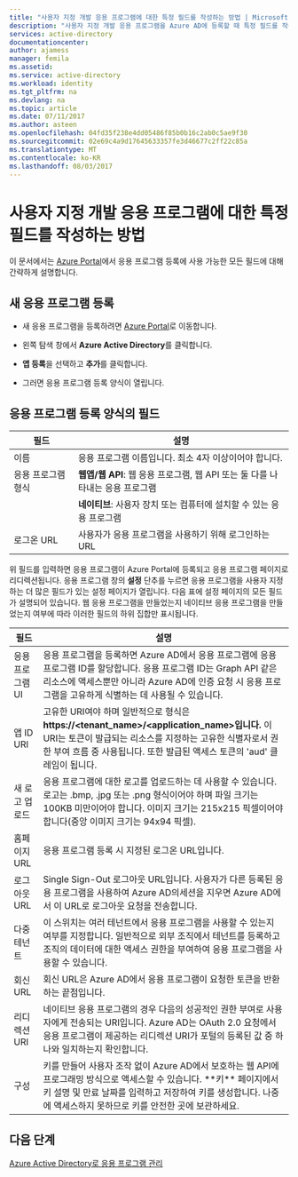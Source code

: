 ```yaml
---
title: "사용자 지정 개발 응용 프로그램에 대한 특정 필드를 작성하는 방법 | Microsoft Docs"
description: "사용자 지정 개발 응용 프로그램을 Azure AD에 등록할 때 특정 필드를 작성하는 방법에 관한 지침"
services: active-directory
documentationcenter: 
author: ajamess
manager: femila
ms.assetid: 
ms.service: active-directory
ms.workload: identity
ms.tgt_pltfrm: na
ms.devlang: na
ms.topic: article
ms.date: 07/11/2017
ms.author: asteen
ms.openlocfilehash: 04fd35f238e4dd05486f85b0b16c2ab0c5ae9f30
ms.sourcegitcommit: 02e69c4a9d17645633357fe3d46677c2ff22c85a
ms.translationtype: MT
ms.contentlocale: ko-KR
ms.lasthandoff: 08/03/2017
---
```

# <a name="how-to-fill-out-specific-fields-for-a-custom-developed-application"></a>사용자 지정 개발 응용 프로그램에 대한 특정 필드를 작성하는 방법

이 문서에서는 [Azure Portal](https://portal.azure.com)에서 응용 프로그램 등록에 사용 가능한 모든 필드에 대해 간략하게 설명합니다.

## <a name="register-a-new-application"></a>새 응용 프로그램 등록

-   새 응용 프로그램을 등록하려면 [Azure Portal](https://portal.azure.com)로 이동합니다.

-   왼쪽 탐색 창에서 **Azure Active Directory**를 클릭합니다.

-   **앱 등록**을 선택하고 **추가**를 클릭합니다.

-   그러면 응용 프로그램 등록 양식이 열립니다.

## <a name="fields-in-the-application-registration-form"></a>응용 프로그램 등록 양식의 필드


| 필드            | 설명                                                                              |
|------------------|------------------------------------------------------------------------------------------|
| 이름             | 응용 프로그램 이름입니다. 최소 4자 이상이어야 합니다.                |
| 응용 프로그램 형식 | **웹앱/웹 API**: 웹 응용 프로그램, 웹 API 또는 둘 다를 나타내는 응용 프로그램 
| |**네이티브**: 사용자 장치 또는 컴퓨터에 설치할 수 있는 응용 프로그램           |
| 로그온 URL      | 사용자가 응용 프로그램을 사용하기 위해 로그인하는 URL                                  |

위 필드를 입력하면 응용 프로그램이 Azure Portal에 등록되고 응용 프로그램 페이지로 리디렉션됩니다. 응용 프로그램 창의 **설정** 단추를 누르면 응용 프로그램을 사용자 지정하는 더 많은 필드가 있는 설정 페이지가 열립니다. 다음 표에 설정 페이지의 모든 필드가 설명되어 있습니다. 웹 응용 프로그램을 만들었는지 네이티브 응용 프로그램을 만들었는지 여부에 따라 이러한 필드의 하위 집합만 표시됩니다.

| 필드           | 설명                                                                                                                                                                                                                                                                                                     |
|-----------------|-----------------------------------------------------------------------------------------------------------------------------------------------------------------------------------------------------------------------------------------------------------------------------------------------------------------|
| 응용 프로그램 UI  | 응용 프로그램을 등록하면 Azure AD에서 응용 프로그램에 응용 프로그램 ID를 할당합니다. 응용 프로그램 ID는 Graph API 같은 리소스에 액세스뿐만 아니라 Azure AD에 인증 요청 시 응용 프로그램을 고유하게 식별하는 데 사용될 수 있습니다.                                                          |
| 앱 ID URI      | 고유한 URI여야 하며 일반적으로 형식은 **https://&lt;tenant\_name&gt;/&lt;application\_name&gt;입니다.** 이 URI는 토큰이 발급되는 리소스를 지정하는 고유한 식별자로서 권한 부여 흐름 중 사용됩니다. 또한 발급된 액세스 토큰의 'aud' 클레임이 됩니다. |
| 새 로고 업로드 | 응용 프로그램에 대한 로고를 업로드하는 데 사용할 수 있습니다. 로고는 .bmp, .jpg 또는 .png 형식이어야 하며 파일 크기는 100KB 미만이어야 합니다. 이미지 크기는 215x215 픽셀이어야 합니다(중앙 이미지 크기는 94x94 픽셀).                                                       |
| 홈페이지 URL   | 응용 프로그램 등록 시 지정된 로그온 URL입니다.                                                                                                                                                                                                                                              |
| 로그아웃 URL      | Single Sign-Out 로그아웃 URL입니다. 사용자가 다른 등록된 응용 프로그램을 사용하여 Azure AD의세션을 지우면 Azure AD에서 이 URL로 로그아웃 요청을 전송합니다.                                                                                                                                       |
| 다중 테넌트  | 이 스위치는 여러 테넌트에서 응용 프로그램을 사용할 수 있는지 여부를 지정합니다. 일반적으로 외부 조직에서 테넌트를 등록하고 조직의 데이터에 대한 액세스 권한을 부여하여 응용 프로그램을 사용할 수 있습니다.                                                                   |
| 회신 URL      | 회신 URL은 Azure AD에서 응용 프로그램이 요청한 토큰을 반환하는 끝점입니다.                                                                                                                                                                                                          |
| 리디렉션 URI   | 네이티브 응용 프로그램의 경우 다음의 성공적인 권한 부여로 사용자에게 전송되는 URI입니다. Azure AD는 OAuth 2.0 요청에서 응용 프로그램이 제공하는 리디렉션 URI가 포털의 등록된 값 중 하나와 일치하는지 확인합니다.                                                            |
| 구성            | 키를 만들어 사용자 조작 없이 Azure AD에서 보호하는 웹 API에 프로그래밍 방식으로 액세스할 수 있습니다. \*\*키\*\* 페이지에서 키 설명 및 만료 날짜를 입력하고 저장하여 키를 생성합니다. 나중에 액세스하지 못하므로 키를 안전한 곳에 보관하세요.             |

## <a name="next-steps"></a>다음 단계
[Azure Active Directory로 응용 프로그램 관리](active-directory-enable-sso-scenario.md)
